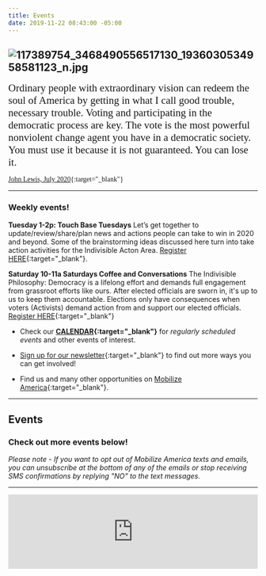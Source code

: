 ```yaml
---
title: Events
date: 2019-11-22 08:43:00 -05:00
---
```


## ![117389754_3468490556517130_1936030534958581123_n.jpg](/uploads/117389754_3468490556517130_1936030534958581123_n.jpg)

<span style="font-family:Papyrus; font-size:1.5em;">Ordinary people with extraordinary vision can redeem the soul of America by getting in what I call good trouble, necessary trouble. Voting and participating in the democratic process are key. The vote is the most powerful nonviolent change agent you have in a democratic society. You must use it because it is not guaranteed. You can lose it.</span>

<span style="font-family:Papyrus; font-size:1.0em;">[John Lewis, July 2020](https://www.nytimes.com/2020/07/30/opinion/john-lewis-civil-rights-america.html){:target="_blank"}</span>

---

### Weekly events!

**Tuesday 1-2p: Touch Base Tuesdays** Let’s get together to update/review/share/plan news and actions people can take to win in 2020 and beyond. Some of the brainstorming ideas discussed here turn into take action activities for the Indivisible Acton Area. [Register HERE](https://www.mobilize.us/indivisibleacton-area/event/270060/){:target="_blank"}.

**Saturday 10-11a Saturdays Coffee and Conversations** The Indivisible Philosophy: Democracy is a lifelong effort and demands full engagement from grassroot efforts like ours. After elected officials are sworn in, it's up to us to keep them accountable. Elections only have consequences when voters (Activists) demand action from and support our elected officials. [Register HERE](https://www.mobilize.us/indivisibleacton-area/event/362056/){:target="_blank"}

* Check our **[CALENDAR](http://www.indivisibleacton.org/calendar.html){:target="_blank"}** for *regularly scheduled events* and other events of interest.

* [Sign up for our newsletter](https://actionnetwork.org/forms/join-indivisible-acton?source=direct_link&referrer=group-indivisible-acton){:target="_blank"} to find out more ways you can get involved!

* Find us and many other opportunities on [Mobilize America](https://www.mobilize.us/indivisibleacton-area/){:target="_blank"}.

---

## Events

### Check out more events below!

*Please note - If you want to opt out of Mobilize America texts and emails, you can unsubscribe at the bottom of any of the emails or stop receiving SMS confirmations by replying "NO" to the text messages.*

---

<iframe src="https://www.mobilize.us/embed/indivisibleacton-area/feed/"
style="border:none;"
width="100%"
id="mobilize-feed-iframe">
</iframe>

<script src="https://cdnjs.cloudflare.com/ajax/libs/iframe-resizer/3.6.1/iframeResizer.min.js">
</script>

<script>iFrameResize({}, '#mobilize-feed-iframe')</script>